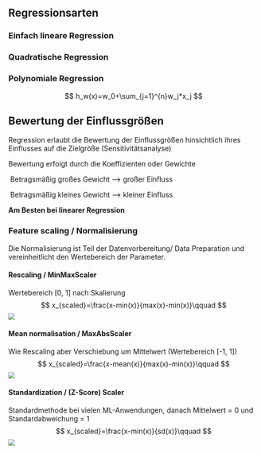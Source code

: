 ## Regressionsarten

### Einfach lineare Regression



### Quadratische Regression



### Polynomiale Regression


$$
h_w(x)=w_0+\sum_{j=1}^{n}w_j*x_j
$$

## Bewertung der Einflussgrößen

Regression erlaubt die Bewertung der Einflussgrößen hinsichtlich ihres Einflusses auf die Zielgröße (Sensitivitätsanalyse)

Bewertung erfolgt durch die Koeffizienten oder Gewichte

​	Betragsmäßig großes Gewicht --> großer Einfluss

​	Betragsmäßig kleines Gewicht --> kleiner Einfluss

**Am Besten bei linearer Regression**

### Feature scaling / Normalisierung

Die Normalisierung ist Teil der Datenvorbereitung/ Data Preparation und vereinheitlicht den Wertebereich der Parameter.

#### Rescaling / MinMaxScaler

Wertebereich [0, 1]  nach Skalierung
$$
x_{scaled}=\frac{x-min(x)}{max(x)-min(x)}\qquad
$$
<img src="C:\Users\runha\Desktop\Neuer Ordner\Job und Doktorand\2022申博\Project\Maschinelles_Lernen_in_der_Produktion\V1_Regression\Abbildung\MinMaxScaler.JPG" style="zoom:80%;" />

#### Mean normalisation / MaxAbsScaler

Wie Rescaling aber Verschiebung um Mittelwert (Wertebereich [-1, 1])
$$
x_{scaled}=\frac{x-mean(x)}{max(x)-min(x)}\qquad
$$
<img src="C:\Users\runha\Desktop\Neuer Ordner\Job und Doktorand\2022申博\Project\Maschinelles_Lernen_in_der_Produktion\V1_Regression\Abbildung\MaxAbsScaler.JPG" style="zoom:80%;" />

#### Standardization / (Z-Score) Scaler

Standardmethode bei vielen ML-Anwendungen, danach Mittelwert = 0 und Standardabweichung = 1
$$
x_{scaled}=\frac{x-min(x)}{sd(x)}\qquad
$$
<img src="C:\Users\runha\Desktop\Neuer Ordner\Job und Doktorand\2022申博\Project\Maschinelles_Lernen_in_der_Produktion\V1_Regression\Abbildung\ZScoreScaler.JPG" style="zoom:80%;" />